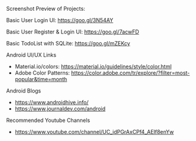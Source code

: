 Screenshot Preview of Projects:

Basic User Login UI: https://goo.gl/3N54AY

Basic User Register & Login UI: https://goo.gl/7acwFD

Basic TodoList with SQLite: https://goo.gl/mZEKcy



Android UI/UX Links
- Material.io/colors: https://material.io/guidelines/style/color.html
- Adobe Color Patterns: https://color.adobe.com/tr/explore/?filter=most-popular&time=month

Android Blogs
- https://www.androidhive.info/
- https://www.journaldev.com/android

Recommended Youtube Channels

- https://www.youtube.com/channel/UC_idPGrAxCPf4_AElf8enYw
